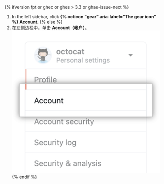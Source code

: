 {% ifversion fpt or ghec or ghes > 3.3 or ghae-issue-next %}
1. In the left sidebar, click **{% octicon "gear" aria-label="The gear icon" %} Account**.
{% else %}
1. 在左侧边栏中，单击 **Account（帐户）**。 ![帐户设置菜单选项](/assets/images/help/settings/settings-sidebar-account-settings.png)
{% endif %}
